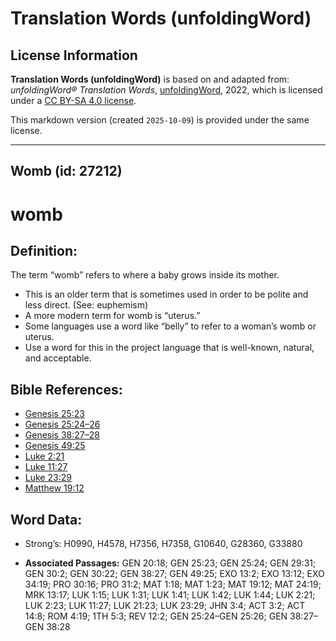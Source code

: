 # Translation Words (unfoldingWord)

## License Information

**Translation Words (unfoldingWord)** is based on and adapted from: _unfoldingWord® Translation Words_, [unfoldingWord](https://unfoldingword.org/utw), 2022, which is licensed under a [CC BY-SA 4.0 license](https://creativecommons.org/licenses/by-sa/4.0/legalcode.en).

This markdown version (created `2025-10-09`) is provided under the same license.



--------------------------------

## Womb (id: 27212)

womb
====

Definition:
-----------

The term “womb” refers to where a baby grows inside its mother.

* This is an older term that is sometimes used in order to be polite and less direct. (See: euphemism)
* A more modern term for womb is “uterus.”
* Some languages use a word like “belly” to refer to a woman’s womb or uterus.
* Use a word for this in the project language that is well\-known, natural, and acceptable.

Bible References:
-----------------

* [Genesis 25:23](https://ref.ly/Gen25:23)
* [Genesis 25:24–26](https://ref.ly/Gen25:24-Gen25:26)
* [Genesis 38:27–28](https://ref.ly/Gen38:27-Gen38:28)
* [Genesis 49:25](https://ref.ly/Gen49:25)
* [Luke 2:21](https://ref.ly/Luke2:21)
* [Luke 11:27](https://ref.ly/Luke11:27)
* [Luke 23:29](https://ref.ly/Luke23:29)
* [Matthew 19:12](https://ref.ly/Matt19:12)

Word Data:
----------

* Strong’s: H0990, H4578, H7356, H7358, G10640, G28360, G33880

* **Associated Passages:** GEN 20:18; GEN 25:23; GEN 25:24; GEN 29:31; GEN 30:2; GEN 30:22; GEN 38:27; GEN 49:25; EXO 13:2; EXO 13:12; EXO 34:19; PRO 30:16; PRO 31:2; MAT 1:18; MAT 1:23; MAT 19:12; MAT 24:19; MRK 13:17; LUK 1:15; LUK 1:31; LUK 1:41; LUK 1:42; LUK 1:44; LUK 2:21; LUK 2:23; LUK 11:27; LUK 21:23; LUK 23:29; JHN 3:4; ACT 3:2; ACT 14:8; ROM 4:19; 1TH 5:3; REV 12:2; GEN 25:24–GEN 25:26; GEN 38:27–GEN 38:28

